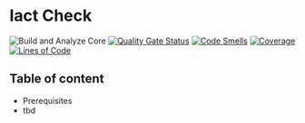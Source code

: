 Iact Check
==============

![Build and Analyze Core](https://github.com/solec0der/iact-check/workflows/Build%20and%20Analyze%20Core/badge.svg)
[![Quality Gate Status](https://sonarcloud.io/api/project_badges/measure?project=solec0der_iact-check&metric=alert_status&token=1d369feff79742df91970eb392253b10ed895e27)](https://sonarcloud.io/dashboard?id=solec0der_iact-check)
[![Code Smells](https://sonarcloud.io/api/project_badges/measure?project=solec0der_iact-check&metric=code_smells&token=1d369feff79742df91970eb392253b10ed895e27)](https://sonarcloud.io/dashboard?id=solec0der_iact-check)
[![Coverage](https://sonarcloud.io/api/project_badges/measure?project=solec0der_iact-check&metric=coverage&token=1d369feff79742df91970eb392253b10ed895e27)](https://sonarcloud.io/dashboard?id=solec0der_iact-check)
[![Lines of Code](https://sonarcloud.io/api/project_badges/measure?project=solec0der_iact-check&metric=ncloc&token=1d369feff79742df91970eb392253b10ed895e27)](https://sonarcloud.io/dashboard?id=solec0der_iact-check)

Table of content
----------------

* Prerequisites
* tbd
